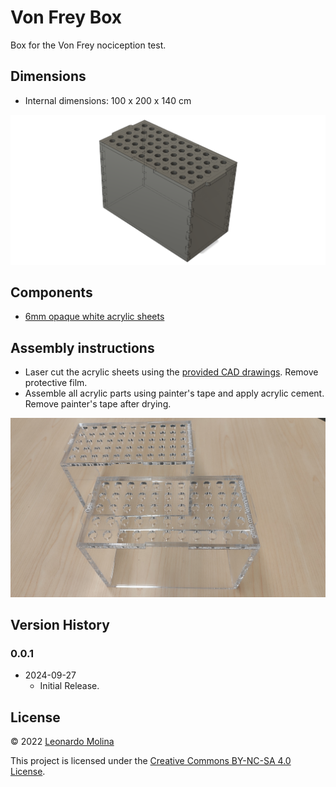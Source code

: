 # Von Frey Box

Box for the Von Frey nociception test.

## Dimensions
-	Internal dimensions: 100 x 200 x 140 cm

![](media/VonFreyBox-model.png)

## Components
- [6mm opaque white acrylic sheets](https://www.polymershapes.com/product/acrylic/)


## Assembly instructions
- Laser cut the acrylic sheets using the [provided CAD drawings](CAD). Remove protective film.
- Assemble all acrylic parts using painter's tape and apply acrylic cement. Remove painter's tape after drying.

![](media/vonfreybox.jpg)

## Version History
### 0.0.1
* 2024-09-27
  - Initial Release.

## License
© 2022 [Leonardo Molina][Leonardo Molina]

This project is licensed under the [Creative Commons BY-NC-SA 4.0 License](https://creativecommons.org/licenses/by-nc-sa/4.0/).

[Leonardo Molina]: https://github.com/leomol
[LICENSE.md]: LICENSE.md
